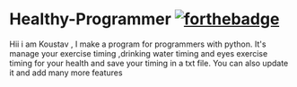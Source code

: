 # Healthy-Programmer  [![forthebadge](https://forthebadge.com/images/badges/made-with-python.svg)](https://forthebadge.com)
Hii i am Koustav , 
I make a program for programmers with python.
It's manage your exercise timing ,drinking water timing and eyes exercise timing for your health and save your timing in a txt file.
You can also update it and add many more features
